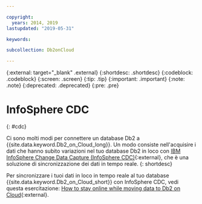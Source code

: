```yaml
---

copyright:
  years: 2014, 2019
lastupdated: "2019-05-31"

keywords: 

subcollection: Db2onCloud

---
```


<!-- Attribute definitions --> 
{:external: target="_blank" .external}
{:shortdesc: .shortdesc}
{:codeblock: .codeblock}
{:screen: .screen}
{:tip: .tip}
{:important: .important}
{:note: .note}
{:deprecated: .deprecated}
{:pre: .pre}

# InfoSphere CDC
{: #cdc}

Ci sono molti modi per connettere un database Db2 a {{site.data.keyword.Db2_on_Cloud_long}}. Un modo consiste nell'acquisire i dati che hanno subito variazioni nel tuo database Db2 in loco con [IBM InfoSphere Change Data Capture (InfoSphere CDC)](https://www.ibm.com/support/knowledgecenter/en/SSTRGZ_11.4.0/com.ibm.cdcdoc.sysreq.doc/concepts/aboutcdc.html){:external}, che è una soluzione di sincronizzazione dei dati in tempo reale.
{: shortdesc}

Per sincronizzare i tuoi dati in loco in tempo reale al tuo database {{site.data.keyword.Db2_on_Cloud_short}} con InfoSphere CDC, vedi questa esercitazione: [How to stay online while moving data to Db2 on Cloud](https://cloudcontent.mybluemix.net/cloud/garage/dte/producttour/how-stay-online-while-moving-data-db2-cloud){:external}.

